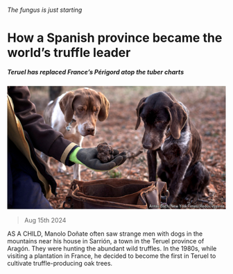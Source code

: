 ###### The fungus is just starting

# How a Spanish province became the world’s truffle leader 

##### Teruel has replaced France’s Périgord atop the tuber charts 

![image](images/20240817_EUP001.jpg) 

> Aug 15th 2024 

AS A CHILD, Manolo Doñate often saw strange men with dogs in the mountains near his house in Sarrión, a town in the Teruel province of Aragón. They were hunting the abundant wild truffles. In the 1980s, while visiting a plantation in France, he decided to become the first in Teruel to cultivate truffle-producing oak trees. 

